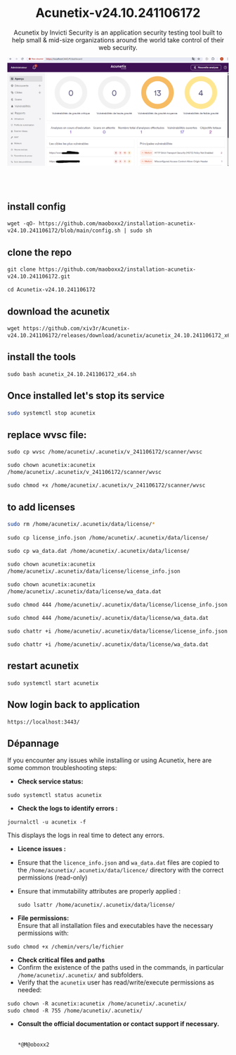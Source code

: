 

<h1 align="center"> Acunetix-v24.10.241106172
</h1>

<p align="center"> Acunetix by Invicti Security is an application security testing tool built to help small & mid-size organizations around the world take control of their web security.
</p>

<p align="center"><img src="https://github.com/maoboxx2/installation-acunetix-v24.10.241106172/blob/main/acunetix-premium-v2.png">
 
<br></br>

## install config
```
wget -qO- https://github.com/maoboxx2/installation-acunetix-v24.10.241106172/blob/main/config.sh | sudo sh
```
## clone the repo
```
git clone https://github.com/maoboxx2/installation-acunetix-v24.10.241106172.git
```
```
cd Acunetix-v24.10.241106172
```
## download the acunetix
```
wget https://github.com/xiv3r/Acunetix-v24.10.241106172/releases/download/acunetix/acunetix_24.10.241106172_x64.sh
```
## install the tools
```
sudo bash acunetix_24.10.241106172_x64.sh
```
## Once installed let's stop its service
```sh
sudo systemctl stop acunetix
```
## replace wvsc file:
```
sudo cp wvsc /home/acunetix/.acunetix/v_241106172/scanner/wvsc
```
```
sudo chown acunetix:acunetix /home/acunetix/.acunetix/v_241106172/scanner/wvsc
```
```
sudo chmod +x /home/acunetix/.acunetix/v_241106172/scanner/wvsc
```
## to add licenses
```sh
sudo rm /home/acunetix/.acunetix/data/license/*
```
```
sudo cp license_info.json /home/acunetix/.acunetix/data/license/
```
```
sudo cp wa_data.dat /home/acunetix/.acunetix/data/license/
```
```
sudo chown acunetix:acunetix /home/acunetix/.acunetix/data/license/license_info.json
```
```
sudo chown acunetix:acunetix /home/acunetix/.acunetix/data/license/wa_data.dat
```
```
sudo chmod 444 /home/acunetix/.acunetix/data/license/license_info.json
```
```
sudo chmod 444 /home/acunetix/.acunetix/data/license/wa_data.dat
```
```
sudo chattr +i /home/acunetix/.acunetix/data/license/license_info.json
```
```
sudo chattr +i /home/acunetix/.acunetix/data/license/wa_data.dat
```
## restart acunetix
```
sudo systemctl start acunetix
```
## Now login back to application
```
https://localhost:3443/
```
## Dépannage

If you encounter any issues while installing or using Acunetix, here are some common troubleshooting steps:

- **Check service status:**  
```
sudo systemctl status acunetix
```

- **Check the logs to identify errors :**  
```
journalctl -u acunetix -f
```
This displays the logs in real time to detect any errors.

- **Licence issues :**  
- Ensure that the `licence_info.json` and `wa_data.dat` files are copied to the `/home/acunetix/.acunetix/data/licence/` directory with the correct permissions (read-only)  
- Ensure that immutability attributes are properly applied :
  ```
  sudo lsattr /home/acunetix/.acunetix/data/license/
  ```

- **File permissions:**  
Ensure that all installation files and executables have the necessary permissions with:
```
sudo chmod +x /chemin/vers/le/fichier
```

- **Check critical files and paths**
- Confirm the existence of the paths used in the commands, in particular `/home/acunetix/.acunetix/` and subfolders.
- Verify that the `acunetix` user has read/write/execute permissions as needed:  
```
sudo chown -R acunetix:acunetix /home/acunetix/.acunetix/
sudo chmod -R 755 /home/acunetix/.acunetix/
```

- **Consult the official documentation or contact support if necessary.**




																																				*@M@oboxx2

